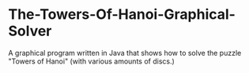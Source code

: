 The-Towers-Of-Hanoi-Graphical-Solver
====================================

A graphical program written in Java that shows how to solve the puzzle "Towers of Hanoi" (with various amounts of discs.)
